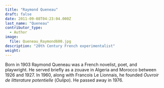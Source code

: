 ```yaml
---
title: "Raymond Queneau"
draft: false
date: 2011-09-08T04:23:04.000Z
last_name: "Queneau"
contributor_type:
  - Author
image:
  file: Queneau_Raymond600.jpg
description: "20th Century French experimentalist"
weight:
---
```


Born in 1903 Raymond Queneau was a French novelist, poet, and playwright. He served briefly as a zouave in Algeria and Morocco between 1926 and 1927. In 1960, along with Francois Le Lionnais, he founded _Ouvroir de litterature potentielle_ (_Oulipo_). He passed away in 1976.

